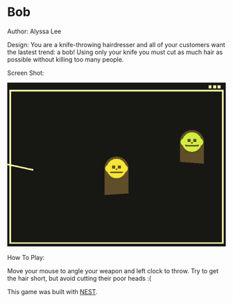 # Bob

Author: Alyssa Lee

Design: You are a knife-throwing hairdresser and all of your customers want the lastest trend: a bob! Using only your knife you must cut as much hair as possible without killing too many people. 

Screen Shot:

![Screen Shot](screenshot.png)

How To Play: 

Move your mouse to angle your weapon and left clock to throw. Try to get the hair short, but avoid cutting their poor heads :( 

This game was built with [NEST](NEST.md).
